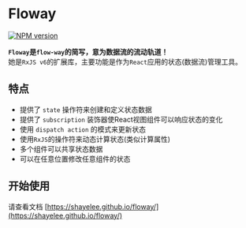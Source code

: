# Floway

[![NPM version](https://img.shields.io/npm/v/floway.svg)](https://www.npmjs.com/package/floway)

**`Floway`是`flow-way`的简写，意为数据流的流动轨道！**<br>
她是`RxJS v6`的扩展库，主要功能是作为`React`应用的状态(数据流)管理工具。

## 特点

- 提供了 `state` 操作符来创建和定义状态数据
- 提供了 `subscription` 装饰器使React视图组件可以响应状态的变化
- 使用 `dispatch action` 的模式来更新状态
- 使用`RxJS`的操作符来动态计算状态(类似计算属性)
- 多个组件可以共享状态数据
- 可以在任意位置修改任意组件的状态

## 开始使用

请查看文档 [https://shayelee.github.io/floway/](https://shayelee.github.io/floway/)


